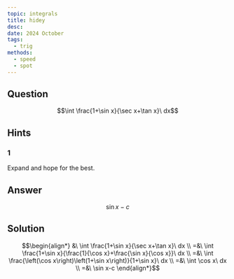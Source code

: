```yaml
---
topic: integrals
title: hidey
desc: 
date: 2024 October
tags:
  - trig
methods:
  - speed
  - spot
---
```



## Question
```math
\int \frac{1+\sin x}{\sec x+\tan x}\ dx
```


## Hints

### 1
Expand and hope for the best.


## Answer
```math
\sin x-c
```


## Solution

```math
\begin{align*}
  &\ \int \frac{1+\sin x}{\sec x+\tan x}\ dx
  \\ =&\ \int \frac{1+\sin x}{\frac{1}{\cos x}+\frac{\sin x}{\cos x}}\ dx
  \\ =&\ \int \frac{\left(\cos x\right)\left(1+\sin x\right)}{1+\sin x}\ dx
  \\ =&\ \int \cos x\ dx
  \\ =&\ \sin x-c
\end{align*}
```
